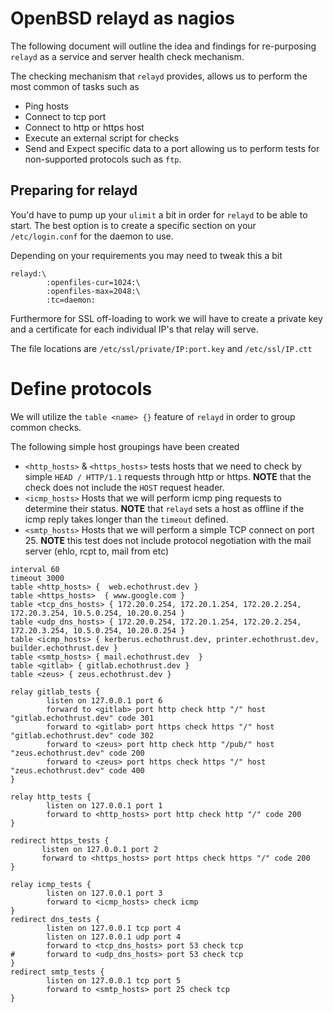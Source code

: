 # OpenBSD relayd as nagios

The following document will outline the idea and findings for re-purposing
`relayd` as a service and server health check mechanism.

The checking mechanism that `relayd` provides, allows us to perform the most
common of tasks such as
 * Ping hosts
 * Connect to tcp port
 * Connect to http or https host
 * Execute an external script for checks
 * Send and Expect specific data to a port allowing us to perform tests for
 non-supported protocols such as `ftp`.


## Preparing for relayd
You'd have to pump up your `ulimit` a bit in order for `relayd` to be able
to start. The best option is to create a specific section on your
`/etc/login.conf` for the daemon to use.

Depending on your requirements you may need to tweak this a bit
```
relayd:\
        :openfiles-cur=1024:\
        :openfiles-max=2048:\
        :tc=daemon:
```

Furthermore for SSL off-loading to work we will have to create a private key
and a certificate for each individual IP's that relay will serve.

The file locations are `/etc/ssl/private/IP:port.key` and `/etc/ssl/IP.ctt`

# Define protocols
We will utilize the `table <name> {}` feature of `relayd` in order to group
common checks.

The following simple host groupings have been created
* `<http_hosts>` & `<https_hosts>` tests hosts that we need to check by simple
  `HEAD / HTTP/1.1` requests through http or https. **NOTE** that the check does
  not include the `HOST` request header.
* `<icmp_hosts>` Hosts that we will perform icmp ping requests to determine
  their status. **NOTE** that `relayd` sets a host as offline if the icmp reply
  takes longer than the `timeout` defined.
* `<smtp_hosts>` Hosts that we will perform a simple TCP connect on port 25.
  **NOTE** this test does not include protocol negotiation with the mail server
  (ehlo, rcpt to, mail from etc)


```
interval 60
timeout 3000
table <http_hosts> {  web.echothrust.dev }
table <https_hosts>  { www.google.com }
table <tcp_dns_hosts> { 172.20.0.254, 172.20.1.254, 172.20.2.254, 172.20.3.254, 10.5.0.254, 10.20.0.254 }
table <udp_dns_hosts> { 172.20.0.254, 172.20.1.254, 172.20.2.254, 172.20.3.254, 10.5.0.254, 10.20.0.254 }
table <icmp_hosts> { kerberus.echothrust.dev, printer.echothrust.dev, builder.echothrust.dev }
table <smtp_hosts> { mail.echothrust.dev  }
table <gitlab> { gitlab.echothrust.dev }
table <zeus> { zeus.echothrust.dev }

relay gitlab_tests {
        listen on 127.0.0.1 port 6
        forward to <gitlab> port http check http "/" host "gitlab.echothrust.dev" code 301
        forward to <gitlab> port https check https "/" host "gitlab.echothrust.dev" code 302
        forward to <zeus> port http check http "/pub/" host "zeus.echothrust.dev" code 200
        forward to <zeus> port https check https "/" host "zeus.echothrust.dev" code 400
}

relay http_tests {
        listen on 127.0.0.1 port 1
        forward to <http_hosts> port http check http "/" code 200
}

redirect https_tests {
       listen on 127.0.0.1 port 2
       forward to <https_hosts> port https check https "/" code 200
}

relay icmp_tests {
        listen on 127.0.0.1 port 3
        forward to <icmp_hosts> check icmp
}
redirect dns_tests {
        listen on 127.0.0.1 tcp port 4
        listen on 127.0.0.1 udp port 4
        forward to <tcp_dns_hosts> port 53 check tcp
#       forward to <udp_dns_hosts> port 53 check tcp
}
redirect smtp_tests {
        listen on 127.0.0.1 tcp port 5
        forward to <smtp_hosts> port 25 check tcp
}
```
